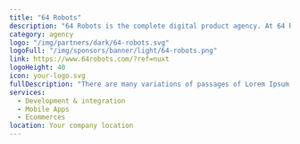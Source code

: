 ```yaml
---
title: "64 Robots"
description: "64 Robots is the complete digital product agency. At 64 Robots, everything is personal. They pride themselves on their unique intersection of high quality code, excellent design, and personal touch."
category: agency
logo: "/img/partners/dark/64-robots.svg"
logoFull: "/img/sponsors/banner/light/64-robots.png"
link: https://www.64robots.com/?ref=nuxt
logoHeight: 40
icon: your-logo.svg
fullDescription: "There are many variations of passages of Lorem Ipsum available, but the majority have suffered alteration in some form, by injected humour, or randomised words which don't look even slightly believable. If you are going to use a passage of Lorem Ipsum, you need to be sure there isn't anything embarrassing hidden in the middle of text. All the Lorem Ipsum generators on the Internet tend to repeat predefined chunks as necessary, making this the first true generator on the Internet. It uses a dictionary of over 200 Latin words, combined with a handful of model sentence structures, to generate Lorem Ipsum which looks reasonable. The generated Lorem Ipsum is therefore always free from repetition, injected humour, or non-characteristic words etc."
services:
  - Development & integration
  - Mobile Apps
  - Ecommerces
location: Your company location
---
```

